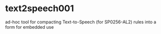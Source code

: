 # text2speech001
ad-hoc tool for compacting Text-to-Speech (for SP0256-AL2) rules into a form for embedded use
